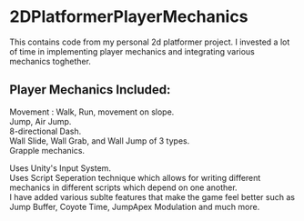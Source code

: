 # 2DPlatformerPlayerMechanics
This contains code from my personal 2d platformer project. I invested a lot of time in implementing player mechanics and integrating various mechanics toghether.

## Player Mechanics Included:
Movement : Walk, Run, movement on slope.  
Jump, Air Jump.  
8-directional Dash.  
Wall Slide, Wall Grab, and Wall Jump of 3 types.  
Grapple mechanics.  

Uses Unity's Input System.  
Uses Script Seperation technique which allows for writing different mechanics in different scripts which depend on one another.  
I have added various sublte features that make the game feel better such as Jump Buffer, Coyote Time, JumpApex Modulation and much more.  
